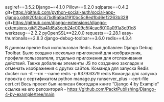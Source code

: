 asgiref==3.5.2
Django~=4.1.0
Pillow==9.2.0
sqlparse==0.4.2
git+https://github.com/python-social-auth/social-app-django.git@20fabcd7bd9a8a41910bc5c8ed1bd6ef2263b328
git+https://github.com/django-extensions/django-extensions.git@25a41d8a3ecb24c009c5f4cac6010a091a3c91c8
werkzeug==2.2.2
pyOpenSSL==22.0.0
requests==2.28.1
easy-thumbnails==2.8.3
django-debug-toolbar==3.6.0
redis==4.3.4

В данном пректе был использован Redis. Был добавлен Django Debug Toolbar. Было создано несколько приложений для изображения, профили пользователя, отдельно приложения для отслеживания действий.
Также добалены элементы JS по созданию закладок и отмечать изображения с других сайтов.
Команда для запуска Redis  docker run -it --rm --name redis -p 6379:6379 redis
Команда для запуска проекта с сертификатом python manage.py runserver_plus --cert-file cert.crt
Весь проект был написан блогодаря книге "Django 4 by Example" ссылка на его репозиторий - https://github.com/PacktPublishing/Django-4-by-example/tree/main
